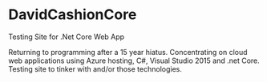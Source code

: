 # DavidCashionCore
Testing Site for .Net Core Web App

Returning to programming after a 15 year hiatus.  Concentrating on cloud web applications using Azure hosting, C#, Visual Studio 2015 
and .net Core. Testing site to tinker with and/or <hopefully learn> those technologies.
